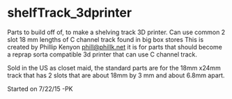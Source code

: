 # shelfTrack_3dprinter
Parts to build off of, to make a shelving track 3D printer. Can use common 2 slot 18 mm lengths of C channel track found in big box stores
This is created by Phillip Kenyon
phill@phillk.net
it is for parts that should become a reprap sorta compatible 3d printer that can use C channel track.

Sold in the US as closet maid, the standard parts are for the 18mm x24mm track that has 2 slots that are about 18mm by 3 mm and about 6.8mm apart.

Started on 7/22/15 -PK
